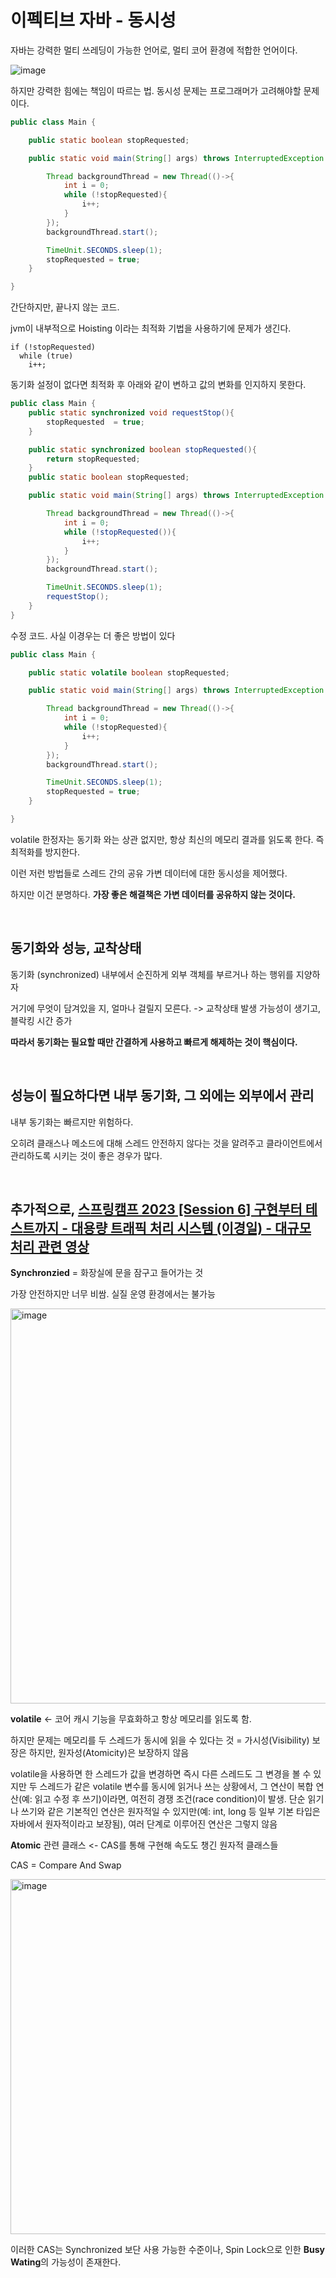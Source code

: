 # 이펙티브 자바 - 동시성

자바는 강력한 멀티 쓰레딩이 가능한 언어로, 멀티 코어 환경에 적합한 언어이다.


![image](https://github.com/user-attachments/assets/bd0366aa-cecd-4f9d-81cc-8566e3727ca8)

하지만 강력한 힘에는 책임이 따르는 법. 동시성 문제는 프로그래머가 고려해야할 문제이다.

```java
public class Main {

    public static boolean stopRequested;

    public static void main(String[] args) throws InterruptedException {

        Thread backgroundThread = new Thread(()->{
            int i = 0;
            while (!stopRequested){
                i++;
            }
        });
        backgroundThread.start();

        TimeUnit.SECONDS.sleep(1);
        stopRequested = true;
    }

}
```

간단하지만, 끝나지 않는 코드. 

jvm이 내부적으로 Hoisting 이라는 최적화 기법을 사용하기에 문제가 생긴다. 

```
if (!stopRequested)
  while (true)
    i++;
```

동기화 설정이 없다면 최적화 후 아래와 같이 변하고 값의 변화를 인지하지 못한다.


```java
public class Main {
    public static synchronized void requestStop(){
        stopRequested  = true;
    }

    public static synchronized boolean stopRequested(){
        return stopRequested;
    }
    public static boolean stopRequested;

    public static void main(String[] args) throws InterruptedException {

        Thread backgroundThread = new Thread(()->{
            int i = 0;
            while (!stopRequested()){
                i++;
            }
        });
        backgroundThread.start();

        TimeUnit.SECONDS.sleep(1);
        requestStop();
    }
}

```

수정 코드. 사실 이경우는 더 좋은 방법이 있다

```java
public class Main {

    public static volatile boolean stopRequested;

    public static void main(String[] args) throws InterruptedException {

        Thread backgroundThread = new Thread(()->{
            int i = 0;
            while (!stopRequested){
                i++;
            }
        });
        backgroundThread.start();

        TimeUnit.SECONDS.sleep(1);
        stopRequested = true;
    }

}
```
volatile 한정자는 동기화 와는 상관 없지만, 항상 최신의 메모리 결과를 읽도록 한다. 즉 최적화를 방지한다.

이런 저런 방법들로 스레드 간의 공유 가변 데이터에 대한 동시성을 제어했다.

하지만 이건 분명하다. **가장 좋은 해결책은 가변 데이터를 공유하지 않는 것이다.**


<br>

## 동기화와 성능, 교착상태

동기화 (synchronized) 내부에서 순진하게 외부 객체를 부르거나 하는 행위를 지양하자

거기에 무엇이 담겨있을 지, 얼마나 걸릴지 모른다. -> 교착상태 발생 가능성이 생기고, 블락킹 시간 증가

**따라서 동기화는 필요할 때만 간결하게 사용하고 빠르게 해제하는 것이 핵심이다.**


<br>

## 성능이 필요하다면 내부 동기화, 그 외에는 외부에서 관리

내부 동기화는 빠르지만 위험하다.

오히려 클래스나 메소드에 대해 스레드 안전하지 않다는 것을 알려주고 클라이언트에서 관리하도록 시키는 것이 좋은 경우가 많다.

<br>

## 추가적으로, [스프링캠프 2023 [Session 6] 구현부터 테스트까지 - 대용량 트래픽 처리 시스템 (이경일) - 대규모 처리 관련 영상](https://www.youtube.com/watch?v=XBXmHCy1EBA&t=1750s)

**Synchronzied** = 화장실에 문을 잠구고 들어가는 것

가장 안전하지만 너무 비쌈. 실질 운영 환경에서는 불가능

<img width="632" alt="image" src="https://github.com/user-attachments/assets/affe4e5b-4919-4b94-bcdf-aa04a6a20ca4" />

**volatile** <- 코어 캐시 기능을 무효화하고 항상 메모리를 읽도록 함.

하지만 문제는 메모리를 두 스레드가 동시에 읽을 수 있다는 것 = 가시성(Visibility) 보장은 하지만, 원자성(Atomicity)은 보장하지 않음

volatile을 사용하면 한 스레드가 값을 변경하면 즉시 다른 스레드도 그 변경을 볼 수 있지만 두 스레드가 같은 volatile 변수를 동시에 읽거나 쓰는 상황에서, 그 연산이 복합 연산(예: 읽고 수정 후 쓰기)이라면, 여전히 경쟁 조건(race condition)이 발생.
단순 읽기나 쓰기와 같은 기본적인 연산은 원자적일 수 있지만(예: int, long 등 일부 기본 타입은 자바에서 원자적이라고 보장됨), 여러 단계로 이루어진 연산은 그렇지 않음

**Atomic** 관련 클래스 <- CAS를 통해 구현해 속도도 챙긴 원자적 클래스들

CAS = Compare And Swap

<img width="568" alt="image" src="https://github.com/user-attachments/assets/5c315fd0-3dcb-4071-9c49-0104c5832c06" />

이러한 CAS는 Synchronized 보단 사용 가능한 수준이나, Spin Lock으로 인한 **Busy Wating**의 가능성이 존재한다.






